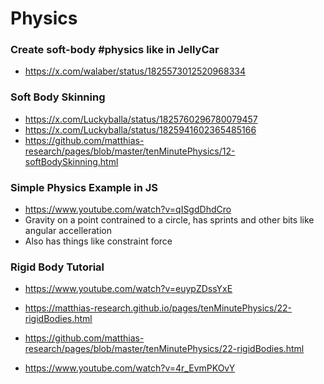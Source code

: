 # Physics

### Create soft-body #physics like in JellyCar
- https://x.com/walaber/status/1825573012520968334


### Soft Body Skinning
- https://x.com/Luckyballa/status/1825760296780079457
- https://x.com/Luckyballa/status/1825941602365485166
- https://github.com/matthias-research/pages/blob/master/tenMinutePhysics/12-softBodySkinning.html

### Simple Physics Example in JS
- https://www.youtube.com/watch?v=qISgdDhdCro
- Gravity on a point contrained to a circle, has sprints and other bits like angular accelleration
- Also has things like constraint force

### Rigid Body Tutorial
- https://www.youtube.com/watch?v=euypZDssYxE
- https://matthias-research.github.io/pages/tenMinutePhysics/22-rigidBodies.html
- https://github.com/matthias-research/pages/blob/master/tenMinutePhysics/22-rigidBodies.html

- https://www.youtube.com/watch?v=4r_EvmPKOvY